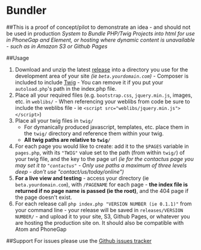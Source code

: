 # Bundler
##This is a proof of concept/pilot to demonstrate an idea - and should not be used in production
*System to Bundle PHP/Twig Projects into html for use in PhoneGap and Element, or hosting where dynamic content is unavailable - such as in Amazon S3 or Github Pages*

##Usage

1. Download and unzip the latest <a href="https://github.com/Jbithell/Bundler/releases/latest">release</a> into a directory you use for the development area of your site *(ie `beta.yourdomain.com`)* - Composer is included to include <a href="http://twig.sensiolabs.org/">Twig</a> - You can remove it if you put your `autoload.php`'s path in the index.php file. 
1. Place all your required files (e.g. `bootstrap.css`, `jquery.min.js`, images, etc. in `weblibs/` - When referencing your weblibs from code be sure to include the weblibs file - ie `<script src="weblibs/jquery.min.js"></script>`)
1. Place all your twig files in `twig/`
	* For dymanically produced javascript, templates, etc. place them in the `twig/` directory and reference them within your twig.
	* **All twig paths are relative to `twig/`**
1. For each page you would like to create: add it to the `$PAGES` variable in `pages.php`, with its `"TWIG"` value set to the path (from within `twig/`) of your twig file, and the key to the page url *(ie for the contactus page you may set it to `"contactus"` - Only use paths a maximum of three levels deep - don't use "contact/us/today/online")*
1. **For a live view and testing** - access your directory (ie `beta.yourdomain.com`), with `/PAGENAME` for each page - **the index file is returned if no page name is passed (ie the root)**, and the 404 page if the page doesn't exist.
1. For each release call `php index.php "VERSION NUMBER (ie 0.1.1)"` from your command line - your release will be saved in `releases/VERSION NUMBER/` - and upload it to your site, S3, Github Pages, or whatever you are hosting the production site on. It should also be compatible with Atom and PhoneGap

##Support
For issues please use the <a href="https://github.com/Jbithell/Bundler/issues">Github issues tracker</a>
